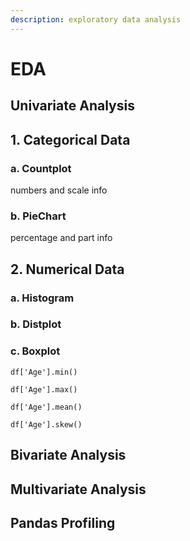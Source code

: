 ```yaml
---
description: exploratory data analysis
---
```


# EDA

## Univariate Analysis

## 1. Categorical Data <a href="#id-1.-categorical-data" id="id-1.-categorical-data"></a>

### a. Countplot  <a href="#a.-countplot" id="a.-countplot"></a>

numbers and scale info

### b. PieChart <a href="#b.-piechart" id="b.-piechart"></a>

percentage and part info



## 2. Numerical Data <a href="#id-2.-numerical-data" id="id-2.-numerical-data"></a>

### a. Histogram <a href="#a.-histogram" id="a.-histogram"></a>



### b. Distplot <a href="#b.-distplot" id="b.-distplot"></a>

### c. Boxplot <a href="#c.-boxplot" id="c.-boxplot"></a>



`df['Age'].min()`

`df['Age'].max()`

`df['Age'].mean()`

`df['Age'].skew()`

## Bivariate  Analysis

## Multivariate Analysis&#x20;



## Pandas Profiling





